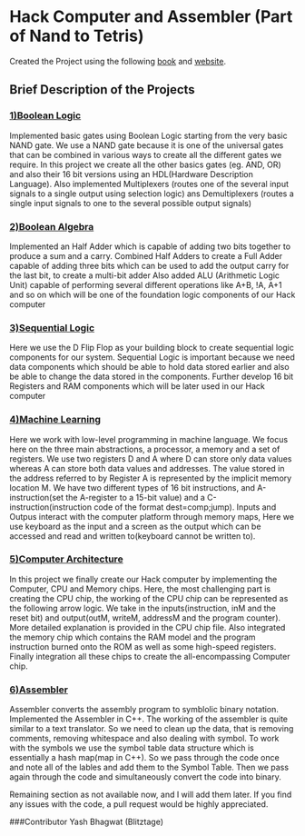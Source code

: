 # Hack Computer and Assembler (Part of Nand to Tetris)
Created the Project using the following [book](https://www.amazon.in/Elements-Computing-Systems-Building-Principles/dp/0262640686) and [website](https://www.nand2tetris.org/).

## Brief Description of the Projects
### [1)Boolean Logic](/(P1)%20Boolean%20Logic)
Implemented basic gates using Boolean Logic starting from the very basic NAND gate. We use a NAND gate because it is one of the universal gates that can be combined in various ways to create all the different gates we require. In this project we create all the other basics gates (eg. AND, OR) and also their 16 bit versions using an HDL(Hardware Description Language).
Also implemented Multiplexers (routes one of the several input signals to a single output using selection logic) ans Demultiplexers (routes a single input signals to one to the several possible output signals)

### [2)Boolean Algebra](/(P2)%20Boolean%20Arithmetic/)
Implemented an Half Adder which is capable of adding two bits together to produce a sum and a carry.
Combined Half Adders to create a Full Adder capable of adding three bits which can be used to add the output carry for the last bit, to create a multi-bit adder
Also added ALU (Arithmetic Logic Unit) capable of performing several different operations like A+B, !A, A+1 and so on which will be one of the foundation logic components of our Hack computer

### [3)Sequential Logic](/(P3)%20Sequential%20Logic)
Here we use the D Flip Flop as your building block to create sequential logic components for our system. Sequential Logic is important because we need data components which should be able to hold data stored earlier and also be able to change the data stored in the components. Further develop 16 bit Registers and RAM components which will be later used in our Hack computer 

### [4)Machine Learning](/(P4)%20Machine%20Language)
Here we work with low-level programming in machine language. We focus here on the three main abstractions, a processor, a memory and a set of registers. We use two registers D and A where D can store only data values whereas A can store both data values and addresses. The value stored in the address referred to by Register A is represented by the implicit memory location M.
We have two different types of 16 bit instructions, and A-instruction(set the A-register to a 15-bit value) and a C-instruction(instruction code of the format dest=comp;jump).
Inputs and Outpus interact with the computer platform through memory maps, Here we use keyboard as the input and a screen as the output which can be accessed and read and written to(keyboard cannot be written to).

### [5)Computer Architecture](/(P5)%20Computer%20Architecture)
In this project we finally create our Hack computer by implementing the Computer, CPU and Memory chips. Here, the most challenging part is creating the CPU chip, the working of the CPU chip can be represented as the following arrow logic. We take in the inputs(instruction, inM and the reset bit) and output(outM, writeM, addressM and the program counter). More detailed explanation is provided in the CPU chip file. Also integrated the memory chip which contains the RAM model and the program instruction burned onto the ROM as well as some high-speed registers. Finally integration all these chips to create the all-encompassing Computer chip.

### [6)Assembler](/(P6)%20Assembler)
Assembler converts the assembly program to symblolic binary notation. Implemented the Assembler in C++. The working of the assembler is quite similar to a text translator. So we need to clean up the data, that is removing comments, removing whitespace and also dealing with symbol. To work with the symbols we use the symbol table data structure which is essentially a hash map(map in C++). So we pass through the code once and note all of the lables and add them to the Symbol Table. Then we pass again through the code and simultaneously convert the code into binary.

Remaining section as not available now, and I will add them later. If you find any issues with the code, a pull request would be highly appreciated.

###Contributor
Yash Bhagwat (Blitztage)
